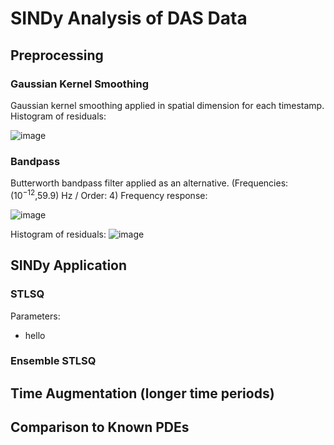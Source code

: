 # SINDy Analysis of DAS Data

## Preprocessing

### Gaussian Kernel Smoothing

Gaussian kernel smoothing applied in spatial dimension for each timestamp. Histogram of residuals:

![image](https://user-images.githubusercontent.com/29153183/211878785-4f7d0108-1e9a-4bc3-9e5c-da915fec4052.png)

### Bandpass

Butterworth bandpass filter applied as an alternative. (Frequencies: ($10^{-12}$,59.9) Hz / Order: 4) Frequency response: 

![image](https://user-images.githubusercontent.com/29153183/211879641-1c8d71b9-de5b-4377-9df8-596dbbb56d11.png)

Histogram of residuals:
![image](https://user-images.githubusercontent.com/29153183/211879387-08b4951b-1322-4fe9-aafa-e69d90915b1f.png)


## SINDy Application

### STLSQ

Parameters:
*  hello

### Ensemble STLSQ


## Time Augmentation (longer time periods)

## Comparison to Known PDEs
